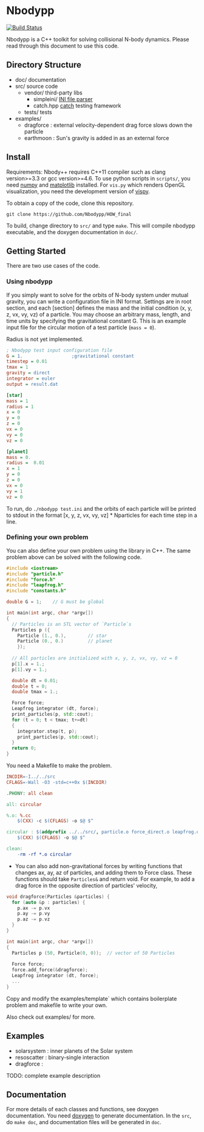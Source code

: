 Nbodypp
=========

[![Build Status](https://travis-ci.org/Nbodypp/HOW_final.svg?branch=master)](https://travis-ci.org/Nbodypp/HOW_final)

Nbodypp is a C++ toolkit for solving collisional N-body dynamics. Please read
through this document to use this code.

## Directory Structure

- doc/ documentation
- src/ source code
  * vendor/ third-party libs
    + simpleini/  [INI file parser](https://github.com/brofield/simpleini)
    + catch.hpp   [catch](https://github.com/philsquared/Catch/) testing framework
  * tests/  tests
- examples/
  * dragforce : external velocity-dependent drag force slows down the particle
  * earthmoon : Sun's gravity is added in as an external force

## Install

Requirements: Nbody++ requires C++11 compiler such as clang version>=3.3 or gcc version>=4.6. To use python scripts in `scripts/`, you need [numpy](numpy.org) and [matplotlib](matplotlib.org) installed. For `vis.py` which renders OpenGL visualization, you need the development version of [vispy](https://github.com/vispy/vispy).

To obtain a copy of the code, clone this repository.
```
git clone https://github.com/Nbodypp/HOW_final
```
To build, change directory to `src/` and type `make`. This will compile nbodypp executable, and the doxygen documentation in `doc/`.

## Getting Started

There are two use cases of the code.

### Using nbodypp
If you simply want to solve for the orbits of N-body system under mutual gravity, you can write a configuration file in INI format. Settings are in root section, and each [section] defines the mass and the initial condition (x, y, z, vx, vy, vz) of a particle. You may choose an arbitrary mass, length, and time units by specifying the gravitational constant G. This is an example input file for the circular motion of a test particle (`mass = 0`).

Radius is not yet implemented.

```ini
; Nbodypp test input configuration file
G = 1.                  ;gravitational constant
timestep = 0.01
tmax = 1
gravity = direct
integrator = euler
output = result.dat

[star]
mass = 1
radius = 1
x = 0
y = 0
z = 0
vx = 0
vy = 0
vz = 0

[planet]
mass = 0.
radius =  0.01
x = 1
y = 0
z = 0
vx = 0
vy = 1
vz = 0
```

To run, do `./nbodypp test.ini` and the orbits of each particle will be printed
to stdout in the format [x, y, z, vx, vy, vz] * Nparticles for each time step
in a line. 

### Defining your own problem

You can also define your own problem using the library in C++. The same problem above can be solved with the following code.

```c++
#include <iostream>
#include "particle.h"
#include "force.h"
#include "leapfrog.h"
#include "constants.h"

double G = 1;    // G must be global

int main(int argc, char *argv[])
{
  // Particles is an STL vector of `Particle`s
  Particles p ({
    Particle (1., 0.),        // star
    Particle (0., 0.)         // planet
    });
  
  // All particles are initialized with x, y, z, vx, vy, vz = 0
  p[1].x = 1.;
  p[1].vy = 1.;

  double dt = 0.01;
  double t = 0;
  double tmax = 1.;

  Force force;
  Leapfrog integrator (dt, force);
  print_particles(p, std::cout);
  for (t = 0; t < tmax; t+=dt)
  {
    integrator.step(t, p);
    print_particles(p, std::cout);
  }
  return 0;
}
```

You need a Makefile to make the problem.

```makefile
INCDIR=-I../../src
CFLAGS=-Wall -O3 -std=c++0x $(INCDIR)

.PHONY: all clean

all: circular

%.o: %.cc
	$(CXX) -c $(CFLAGS) -o $@ $^

circular : $(addprefix ../../src/, particle.o force_direct.o leapfrog.o) circular.o
	$(CXX) $(CFLAGS) -o $@ $^

clean:
	-rm -rf *.o circular
```
- You can also add non-gravitational forces by writing functions that changes
  ax, ay, az of particles, and adding them to Force class. These functions should take `Particles&` and return void. For example, to add a drag force in the opposite direction of particles' velocity,

```c++
void dragforce(Particles &particles) {
  for (auto &p : particles) {
    p.ax -= p.vx
    p.ay -= p.vy
    p.az -= p.vz
  }
}

int main(int argc, char *argv[])
{
  Particles p (50, Particle(0, 0));  // vector of 50 Particles
  
  Force force;
  force.add_force(&dragforce);
  Leapfrog integrator (dt, force);
  ...
}
```

Copy and modify the examples/template` which contains boilerplate problem and makefile to write your own.

Also check out examples/ for more.

## Examples

- solarsystem : inner planets of the Solar system
- resoscatter : binary-single interaction
- dragforce : 

TODO: complete example description

## Documentation

For more details of each classes and functions, see doxygen documentation.
You need [doxygen](http://www.stack.nl/~dimitri/doxygen/) to generate documentation. In the `src`, do `make doc`, and documentation files will be generated in `doc`.
